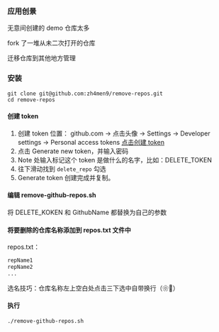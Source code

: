 ### 应用创景

无意间创建的 demo 仓库太多

fork 了一堆从未二次打开的仓库

迁移仓库到其他地方管理

### 安装

```shell
git clone git@github.com:zh4men9/remove-repos.git
cd remove-repos
```

#### 创建 token

1. 创建 token 位置： github.com -> 点击头像 -> Settings -> Developer settings -> Personal access tokens [点击创建 token](https://github.com/settings/tokens)
2. 点击 Generate new token，并输入密码
3. Note 处输入标记这个 token 是做什么的名字，比如：DELETE_TOKEN
4. 往下滑动找到 `delete_repo` 勾选
5. Generate token 创建完成并复制。

#### 编辑 remove-github-repos.sh

将 DELETE_KOKEN 和 GithubName 都替换为自己的参数

#### 将要删除的仓库名称添加到 repos.txt 文件中

repos.txt：

```txt
repName1
repName2
...
```

选名技巧：仓库名称左上空白处点击三下选中自带换行（❀🐓）

#### 执行

```shell
./remove-github-repos.sh
```
